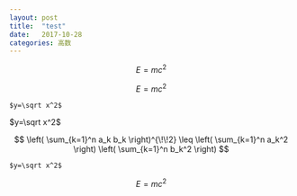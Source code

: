 ```yaml
---
layout: post
title:  "test"
date:   2017-10-28
categories: 高数
---
```


```math
E = mc^2
```



```math
E = mc^2
```

`$y=\sqrt x^2$`


$y=\sqrt x^2$

$$
\left( \sum_{k=1}^n a_k b_k \right)^{\!\!2} 
\leq 
\left( \sum_{k=1}^n a_k^2 \right) 
\left( \sum_{k=1}^n b_k^2 \right)
$$

`$y=\sqrt x^2$`
```math
E = mc^2
```

